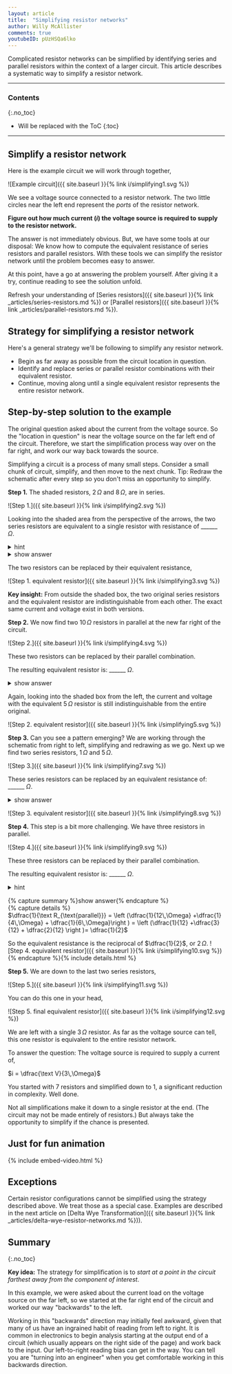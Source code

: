 ```yaml
---
layout: article
title:  "Simplifying resistor networks"
author: Willy McAllister
comments: true
youtubeID: pUzHSQa6lko
---
```


Complicated resistor networks can be simplified by identifying series and parallel resistors within the context of a larger circuit. This article describes a systematic way to simplify a resistor network.

----

### Contents
{:.no_toc}

* Will be replaced with the ToC
{:toc}

----

## Simplify a resistor network

Here is the example circuit we will work through together,

![Example circuit]({{ site.baseurl }}{% link i/simplifying1.svg %})

We see a voltage source connected to a resistor network. The two little circles near the left end represent the *ports* of the resistor network. 

**Figure out how much current $(i)$ the voltage source is required to supply to the resistor network.**

The answer is not immediately obvious. But, we have some tools at our disposal: We know how to compute the equivalent resistance of series resistors and parallel resistors. With these tools we can simplify the resistor network until the problem becomes easy to answer.

At this point, have a go at answering the problem yourself. After giving it a try, continue reading to see the solution unfold.

Refresh your understanding of [Series resistors]({{ site.baseurl }}{% link _articles/series-resistors.md %}) or [Parallel resistors]({{ site.baseurl }}{% link _articles/parallel-resistors.md %}).

## Strategy for simplifying a resistor network

Here's a general strategy we'll be following to simplify any resistor network.

* Begin as far away as possible from the circuit location in question. 
* Identify and replace series or parallel resistor combinations with their equivalent resistor. 
* Continue, moving along until a single equivalent resistor represents the entire resistor network.

## Step-by-step solution to the example

The original question asked about the current from the voltage source. So the "location in question" is near the voltage source on the far left end of the circuit. Therefore, we start the simplification process way over on the far right, and work our way back towards the source.

Simplifying a circuit is a process of many small steps. Consider a small chunk of circuit, simplify, and then move to the next chunk. Tip: Redraw the schematic after every step so you don't miss an opportunity to simplify. 

**Step 1.** The shaded resistors, $2\,\Omega$ and $8\,\Omega$, are in series. 

![Step 1.]({{ site.baseurl }}{% link i/simplifying2.svg %})

Looking into the shaded area from the perspective of the arrows, the two series resistors are equivalent to a single resistor with resistance of \_\_\_\_\_\_ $\Omega$.

<details>
<summary>hint</summary>
<p>These two resistors are in series, so we <em>add</em> their two resistances to get the equivalent series resistance.</p>
</details>
<details>
<summary>show answer</summary>
<p>$2\,\Omega + 8\,\Omega = 10 \,\Omega$</p>
</details>

The two resistors can be replaced by their equivalent resistance,

![Step 1. equivalent resistor]({{ site.baseurl }}{% link i/simplifying3.svg %})

**Key insight:**  From outside the shaded box, the two original series resistors and the equivalent resistor are indistinguishable from each other. The exact same current and voltage exist in both versions.

**Step 2.** We now find two $10\,\Omega$ resistors in parallel at the new far right of the circuit.

![Step 2.]({{ site.baseurl }}{% link i/simplifying4.svg %})

These two resistors can be replaced by their parallel combination.

The resulting equivalent resistor is: \_\_\_\_\_\_ $\Omega$.

<details>
<summary>show answer</summary>
<p>$10\,\Omega \parallel 10\,\Omega = \dfrac{10\cdot 10}{10 + 10}=5\,\Omega$</p>
<p>The $\parallel$ notation means "in parallel with". </p>
</details>

Again, looking into the shaded box from the left, the current and voltage with the equivalent $5\,\Omega$ resistor is still indistinguishable from the entire original. 
  
![Step 2. equivalent resistor]({{ site.baseurl }}{% link i/simplifying5.svg %})

**Step 3.** Can you see a pattern emerging? We are working through the schematic from right to left, simplifying and redrawing as we go. Next up we find two series resistors, $1\,\Omega$ and $5\,\Omega$. 

![Step 3.]({{ site.baseurl }}{% link i/simplifying7.svg %})

These series resistors can be replaced by an equivalent resistance of: \_\_\_\_\_\_ $\Omega$.

<details>
<summary>show answer</summary>
<p>$1\,\Omega + 5\,\Omega = 6\,\Omega$</p>
</details>

![Step 3. equivalent resistor]({{ site.baseurl }}{% link i/simplifying8.svg %})

**Step 4.** This step is a bit more challenging. We have three resistors in parallel. 

![Step 4.]({{ site.baseurl }}{% link i/simplifying9.svg %})

These three resistors can be replaced by their parallel combination. 

The resulting equivalent resistor is: \_\_\_\_\_\_ $\Omega$.

<details>
<summary>hint</summary>
<p>Because we have three resistors in parallel, use the full parallel resistor equation,</p>

<p>$\dfrac{1}{\text R_{\text{parallel}}} = \dfrac{1}{\text{R1}} +\dfrac{1}{\text{R2}} + \dfrac{1}{\text{R3}}$</p>
</details>

{% capture summary %}show answer{% endcapture %}  
{% capture details %}  
$\dfrac{1}{\text R_{\text{parallel}}} = \left (\dfrac{1}{12\,\Omega} +\dfrac{1}{4\,\Omega} + \dfrac{1}{6\,\Omega}\right ) = \left (\dfrac{1}{12} +\dfrac{3}{12} + \dfrac{2}{12} \right )= \dfrac{1}{2}$

So the equivalent resistance is the reciprocal of $\dfrac{1}{2}$, or $2\,\Omega$.
![Step 4. equivalent resistor]({{ site.baseurl }}{% link i/simplifying10.svg %})
{% endcapture %}{% include details.html %}


**Step 5.** We are down to the last two series resistors,

![Step 5.]({{ site.baseurl }}{% link i/simplifying11.svg %})

You can do this one in your head,

![Step 5. final equivalent resistor]({{ site.baseurl }}{% link i/simplifying12.svg %})

We are left with a single $3\,\Omega$ resistor. As far as the voltage source can tell, this one resistor is equivalent to the entire resistor network. 

To answer the question: The voltage source is required to supply a current of,

$i = \dfrac{\text V}{3\,\Omega}$

You started with $7$ resistors and simplified down to $1$, a significant reduction in complexity. Well done. 

Not all simplifications make it down to a single resistor at the end. (The circuit may not be made entirely of resistors.) But always take the opportunity to simplify if the chance is presented.

## Just for fun animation  

{% include embed-video.html %}

## Exceptions

Certain resistor configurations cannot be simplified using the strategy described above. We treat those as a special case. Examples are described in the next article on [Delta Wye Transformation]({{ site.baseurl }}{% link _articles/delta-wye-resistor-networks.md %})).

## Summary
{:.no_toc}

**Key idea:** The strategy for simplification is to *start at a point in the circuit farthest away from the component of interest*. 

In this example, we were asked about the current load on the voltage source on the far left, so we started at the far right end of the circuit and worked our way "backwards" to the left. 

Working in this "backwards" direction may initially feel awkward, given that many of us have an ingrained habit of reading from left to right. It is common in electronics to begin analysis starting at the output end of a circuit (which usually appears on the right side of the page) and work back to the input. Our left-to-right reading bias can get in the way. You can tell you are "turning into an engineer" when you get comfortable working in this backwards direction.
